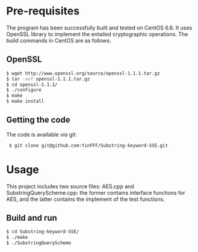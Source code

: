 # Pre-requisites

The program has been successfully built and tested on CentOS 6.6. It uses OpenSSL library to implement the entailed cryptographic operations. The build commands in CentOS are as follows.

## OpenSSL

```sh
$ wget http://www.openssl.org/source/openssl-1.1.1.tar.gz
$ tar -xvf openssl-1.1.1.tar.gz
$ cd openssl-1.1.1/
$ ./configure
$ make
$ make install
```



## Getting the code
The code is available *via* git:

```sh
 $ git clone git@github.com:YinFFF/Substring-keyword-SSE.git
```

# Usage

This project includes two source files: AES.cpp and SubstringQueryScheme.cpp: the former contains interface functions for AES, and the latter contains the implement of the test functions.

## Build and run

```sh
$ cd Substring-keyword-SSE/
$ ./make
$ ./SubstringQueryScheme

```